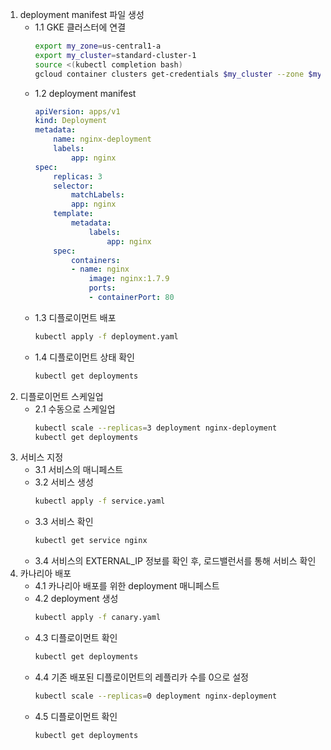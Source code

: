 1. deployment manifest 파일 생성
    - 1.1 GKE 클러스터에 연결
        ```bash
        export my_zone=us-central1-a
        export my_cluster=standard-cluster-1
        source <(kubectl completion bash)
        gcloud container clusters get-credentials $my_cluster --zone $my_zone
        ```
    - 1.2 deployment manifest
        ```yaml
        apiVersion: apps/v1
        kind: Deployment
        metadata:
            name: nginx-deployment
            labels:
                app: nginx
        spec:
            replicas: 3
            selector:
                matchLabels:
                app: nginx
            template:
                metadata:
                    labels:
                        app: nginx
            spec:
                containers:
                - name: nginx
                    image: nginx:1.7.9
                    ports:
                    - containerPort: 80
        ```
    - 1.3 디플로이먼트 배포
        ```bash
        kubectl apply -f deployment.yaml
        ```
    - 1.4 디플로이먼트 상태 확인
        ```bash
        kubectl get deployments
        ```
2. 디플로이먼트 스케일업
    - 2.1 수동으로 스케일업
        ```bash
        kubectl scale --replicas=3 deployment nginx-deployment
        kubectl get deployments
        ```
3. 서비스 지정
    - 3.1 서비스의 매니페스트
    - 3.2 서비스 생성
        ```bash
        kubectl apply -f service.yaml
        ```
    - 3.3 서비스 확인
        ```bash
        kubectl get service nginx
        ```
    - 3.4 서비스의 EXTERNAL_IP 정보를 확인 후, 로드밸런서를 통해 서비스 확인
4. 카나리아 배포
    - 4.1 카나리아 배포를 위한 deployment 매니페스트
    - 4.2 deployment 생성
        ```bash
        kubectl apply -f canary.yaml
        ```
    - 4.3 디플로이먼트 확인
        ```bash
        kubectl get deployments
        ```
    - 4.4 기존 배포된 디플로이먼트의 레플리카 수를 0으로 설정
        ```bash
        kubectl scale --replicas=0 deployment nginx-deployment
        ```
    - 4.5 디플로이먼트 확인
        ```bash
        kubectl get deployments
        ```

